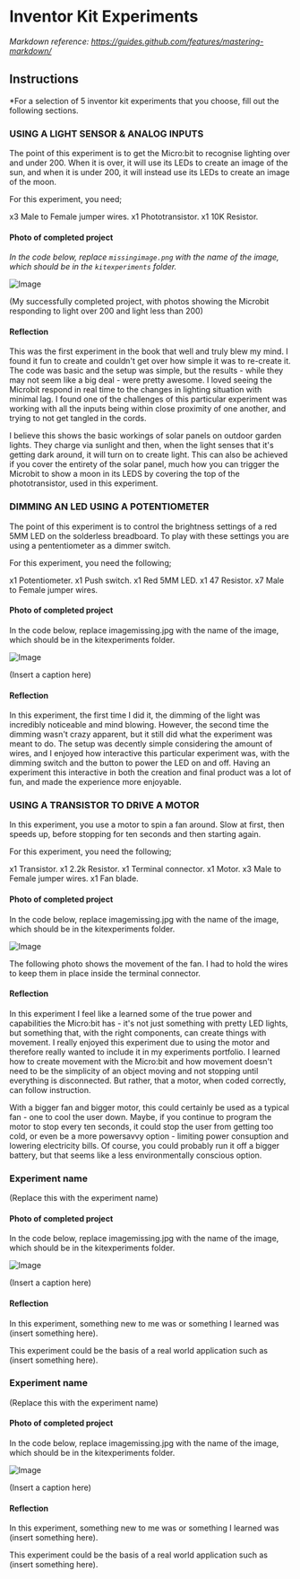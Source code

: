 # Inventor Kit Experiments

*Markdown reference: https://guides.github.com/features/mastering-markdown/*

## Instructions ##

*For a selection of 5 inventor kit experiments that you choose, fill out the following sections.

### USING A LIGHT SENSOR & ANALOG INPUTS ###

The point of this experiment is to get the Micro:bit to recognise lighting over and under 200. When it is over, it will use its LEDs to create an image of the sun, and when it is under 200, it will instead use its LEDs to create an image of the moon.

For this experiment, you need;

x3 Male to Female jumper wires.
x1 Phototransistor.
x1 10K Resistor.

#### Photo of completed project ####
*In the code below, replace `missingimage.png` with the name of the image, which should be in the `kitexperiments` folder.*

![Image](SunandMoon.jpg)

(My successfully completed project, with photos showing the Microbit responding to light over 200 and light less than 200)

#### Reflection ####

This was the first experiment in the book that well and truly blew my mind. I found it fun to create and couldn't get over how simple it was to re-create it. The code was basic and the setup was simple, but the results - while they may not seem like a big deal - were pretty awesome. I loved seeing the Microbit respond in real time to the changes in lighting situation with minimal lag. I found one of the challenges of this particular experiment was working with all the inputs being within close proximity of one another, and trying to not get tangled in the cords.

I believe this shows the basic workings of solar panels on outdoor garden lights. They charge via sunlight and then, when the light senses that it's getting dark around, it will turn on to create light. This can also be achieved if you cover the entirety of the solar panel, much how you can trigger the Microbit to show a moon in its LEDS by covering the top of the phototransistor, used in this experiment. 

### DIMMING AN LED USING A POTENTIOMETER ###

The point of this experiment is to control the brightness settings of a red 5MM LED on the solderless breadboard. To play with these settings you are using a pententiometer as a dimmer switch. 

For this experiment, you need the following;

x1 Potentiometer.
x1 Push switch.
x1 Red 5MM LED.
x1 47 Resistor.
x7 Male to Female jumper wires.

#### Photo of completed project ####
In the code below, replace imagemissing.jpg with the name of the image, which should be in the kitexperiments folder.

![Image](light-dimmer.jpg)

(Insert a caption here)

#### Reflection ####

In this experiment, the first time I did it, the dimming of the light was incredibly noticeable and mind blowing. However, the second time the dimming wasn't crazy apparent, but it still did what the experiment was meant to do. The setup was decently simple considering the amount of wires, and I enjoyed how interactive this particular experiment was, with the dimming switch and the button to power the LED on and off. Having an experiment this interactive in both the creation and final product was a lot of fun, and made the experience more enjoyable. 

### USING A TRANSISTOR TO DRIVE A MOTOR ###

In this experiment, you use a motor to spin a fan around. Slow at first, then speeds up, before stopping for ten seconds and then starting again. 

For this experiment, you need the following;

x1 Transistor.
x1 2.2k Resistor.
x1 Terminal connector.
x1 Motor.
x3 Male to Female jumper wires.
x1 Fan blade.

#### Photo of completed project ####
In the code below, replace imagemissing.jpg with the name of the image, which should be in the kitexperiments folder.

![Image](Fan-experiment.jpg)

The following photo shows the movement of the fan. I had to hold the wires to keep them in place inside the terminal connector.

#### Reflection ####

In this experiment I feel like a learned some of the true power and capabilities the Micro:bit has - it's not just something with pretty LED lights, but something that, with the right components, can create things with movement. I really enjoyed this experiment due to using the motor and therefore really wanted to include it in my experiments portfolio. I learned how to create movement with the Micro:bit and how movement doesn't need to be the simplicity of an object moving and not stopping until everything is disconnected. But rather, that a motor, when coded correctly, can follow instruction.

With a bigger fan and bigger motor, this could certainly be used as a typical fan - one to cool the user down. Maybe, if you continue to program the motor to stop every ten seconds, it could stop the user from getting too cold, or even be a more powersavvy option - limiting power consuption and lowering electricity bills. Of course, you could probably run it off a bigger battery, but that seems like a less environmentally conscious option.

### Experiment name ###

(Replace this with the experiment name)

#### Photo of completed project ####
In the code below, replace imagemissing.jpg with the name of the image, which should be in the kitexperiments folder.

![Image](missingimage.png)

(Insert a caption here)

#### Reflection ####

In this experiment, something new to me was or something I learned was (insert something here).

This experiment could be the basis of a real world application such as (insert something here).

### Experiment name ###

(Replace this with the experiment name)

#### Photo of completed project ####
In the code below, replace imagemissing.jpg with the name of the image, which should be in the kitexperiments folder.

![Image](missingimage.png)

(Insert a caption here)

#### Reflection ####

In this experiment, something new to me was or something I learned was (insert something here).

This experiment could be the basis of a real world application such as (insert something here).

